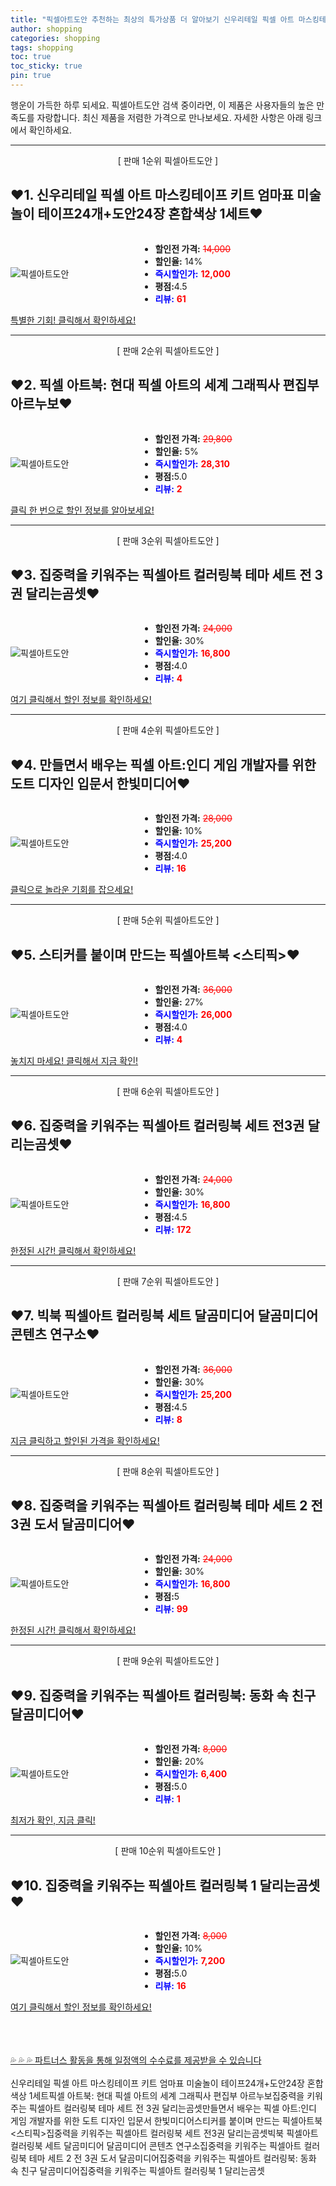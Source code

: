 ```yaml
---
title: "픽셀아트도안 추천하는 최상의 특가상품 더 알아보기 신우리테일 픽셀 아트 마스킹테이프 키트"
author: shopping
categories: shopping
tags: shopping
toc: true
toc_sticky: true
pin: true
---
```

행운이 가득한 하루 되세요. 픽셀아트도안 검색 중이라면, 이 제품은 사용자들의 높은 만족도를 자랑합니다. 최신 제품을 저렴한 가격으로 만나보세요. 자세한 사항은 아래 링크에서 확인하세요.

---
<p class="toplist" style="margin: 0 auto; display: block; width: fit-content;">[ 판매 1순위 픽셀아트도안 ]</p>

<h2><strong>❤️1. 신우리테일 픽셀 아트 마스킹테이프 키트 엄마표 미술놀이 테이프24개+도안24장 혼합색상 1세트❤️</strong></h2>

<div style="display: flex; align-items: center;">
    <div style="flex: 0.4;">
        <img src="https://thumbnail9.coupangcdn.com/thumbnails/remote/230x230ex/image/operator/2696768694/1a9acb92-86a6-e333-3377-2a5c955db896.jpg" alt="픽셀아트도안" style="max-width: 100%;">
    </div>
    <div style="flex: 0.6; margin-left: 10px;">
        <ul>
            <li><strong>할인전 가격:</strong> <del style="color: red;">14,000</del></li>
            <li><strong>할인율:</strong> 14%</li>
            <li><span style='color:blue'><strong>즉시할인가:</strong></span> <span style='color:red'><strong>12,000</strong></span></li>
            <li><strong>평점:</strong>4.5</li>
            <li><span style='color:blue'><strong>리뷰:</strong></span> <span style='color:red'><strong>61</strong></span></li>
        </ul>
    </div>
</div>
<div class="center">
    <a href="https://selin100587001.github.io?lptag=AF9450613&subid=githubio&pageKey=1577052764&traceid=V0-153&itemId=2696768694&vendorItemId=70808850560" class="myButton">
        특별한 기회! 클릭해서 확인하세요!
    </a>
</div>


---
<p class="toplist" style="margin: 0 auto; display: block; width: fit-content;">[ 판매 2순위 픽셀아트도안 ]</p>

<h2><strong>❤️2. 픽셀 아트북: 현대 픽셀 아트의 세계 그래픽사 편집부 아르누보❤️</strong></h2>

<div style="display: flex; align-items: center;">
    <div style="flex: 0.4;">
        <img src="https://thumbnail6.coupangcdn.com/thumbnails/remote/230x230ex/image/vendor_inventory/bef3/7ebf86a887f5fd096c71ddf51166ff9d79c7ccd23e33ddac3295359c8cb3.jpg" alt="픽셀아트도안" style="max-width: 100%;">
    </div>
    <div style="flex: 0.6; margin-left: 10px;">
        <ul>
            <li><strong>할인전 가격:</strong> <del style="color: red;">29,800</del></li>
            <li><strong>할인율:</strong> 5%</li>
            <li><span style='color:blue'><strong>즉시할인가:</strong></span> <span style='color:red'><strong>28,310</strong></span></li>
            <li><strong>평점:</strong>5.0</li>
            <li><span style='color:blue'><strong>리뷰:</strong></span> <span style='color:red'><strong>2</strong></span></li>
        </ul>
    </div>
</div>
<div class="center">
    <a href="https://selin100587001.github.io?lptag=AF9450613&subid=githubio&pageKey=7124526264&traceid=V0-153&itemId=17846440679&vendorItemId=85009943030" class="myButton">
        클릭 한 번으로 할인 정보를 알아보세요!
    </a>
</div>


---
<p class="toplist" style="margin: 0 auto; display: block; width: fit-content;">[ 판매 3순위 픽셀아트도안 ]</p>

<h2><strong>❤️3. 집중력을 키워주는 픽셀아트 컬러링북 테마 세트 전 3권 달리는곰셋❤️</strong></h2>

<div style="display: flex; align-items: center;">
    <div style="flex: 0.4;">
        <img src="https://thumbnail8.coupangcdn.com/thumbnails/remote/230x230ex/image/retail/images/2023/07/21/17/1/11d478a9-57d4-4e7d-a17f-f16a3ebbb41a.jpg" alt="픽셀아트도안" style="max-width: 100%;">
    </div>
    <div style="flex: 0.6; margin-left: 10px;">
        <ul>
            <li><strong>할인전 가격:</strong> <del style="color: red;">24,000</del></li>
            <li><strong>할인율:</strong> 30%</li>
            <li><span style='color:blue'><strong>즉시할인가:</strong></span> <span style='color:red'><strong>16,800</strong></span></li>
            <li><strong>평점:</strong>4.0</li>
            <li><span style='color:blue'><strong>리뷰:</strong></span> <span style='color:red'><strong>4</strong></span></li>
        </ul>
    </div>
</div>
<div class="center">
    <a href="https://selin100587001.github.io?lptag=AF9450613&subid=githubio&pageKey=7461352017&traceid=V0-153&itemId=19448453833&vendorItemId=86649619295" class="myButton">
        여기 클릭해서 할인 정보를 확인하세요!
    </a>
</div>


---
<p class="toplist" style="margin: 0 auto; display: block; width: fit-content;">[ 판매 4순위 픽셀아트도안 ]</p>

<h2><strong>❤️4. 만들면서 배우는 픽셀 아트:인디 게임 개발자를 위한 도트 디자인 입문서 한빛미디어❤️</strong></h2>

<div style="display: flex; align-items: center;">
    <div style="flex: 0.4;">
        <img src="https://thumbnail10.coupangcdn.com/thumbnails/remote/230x230ex/image/vendor_inventory/241f/f10cd30777e906a69f59c0643de4559e7bd4981a496ba5e09617001b195a.jpg" alt="픽셀아트도안" style="max-width: 100%;">
    </div>
    <div style="flex: 0.6; margin-left: 10px;">
        <ul>
            <li><strong>할인전 가격:</strong> <del style="color: red;">28,000</del></li>
            <li><strong>할인율:</strong> 10%</li>
            <li><span style='color:blue'><strong>즉시할인가:</strong></span> <span style='color:red'><strong>25,200</strong></span></li>
            <li><strong>평점:</strong>4.0</li>
            <li><span style='color:blue'><strong>리뷰:</strong></span> <span style='color:red'><strong>16</strong></span></li>
        </ul>
    </div>
</div>
<div class="center">
    <a href="https://selin100587001.github.io?lptag=AF9450613&subid=githubio&pageKey=2226969150&traceid=V0-153&itemId=3798547176&vendorItemId=71783533057" class="myButton">
        클릭으로 놀라운 기회를 잡으세요!
    </a>
</div>


---
<p class="toplist" style="margin: 0 auto; display: block; width: fit-content;">[ 판매 5순위 픽셀아트도안 ]</p>

<h2><strong>❤️5. 스티커를 붙이며 만드는 픽셀아트북 <스티픽>❤️</strong></h2>

<div style="display: flex; align-items: center;">
    <div style="flex: 0.4;">
        <img src="https://thumbnail8.coupangcdn.com/thumbnails/remote/230x230ex/image/vendor_inventory/c799/40dfcc52ffe4c2d3dbf41e9523a2e6d36831aeec891f8e00d7620cd95a49.png" alt="픽셀아트도안" style="max-width: 100%;">
    </div>
    <div style="flex: 0.6; margin-left: 10px;">
        <ul>
            <li><strong>할인전 가격:</strong> <del style="color: red;">36,000</del></li>
            <li><strong>할인율:</strong> 27%</li>
            <li><span style='color:blue'><strong>즉시할인가:</strong></span> <span style='color:red'><strong>26,000</strong></span></li>
            <li><strong>평점:</strong>4.0</li>
            <li><span style='color:blue'><strong>리뷰:</strong></span> <span style='color:red'><strong>4</strong></span></li>
        </ul>
    </div>
</div>
<div class="center">
    <a href="https://selin100587001.github.io?lptag=AF9450613&subid=githubio&pageKey=7258610913&traceid=V0-153&itemId=18482282393&vendorItemId=87499513028" class="myButton">
        놓치지 마세요! 클릭해서 지금 확인!
    </a>
</div>


---
<p class="toplist" style="margin: 0 auto; display: block; width: fit-content;">[ 판매 6순위 픽셀아트도안 ]</p>

<h2><strong>❤️6. 집중력을 키워주는 픽셀아트 컬러링북 세트 전3권 달리는곰셋❤️</strong></h2>

<div style="display: flex; align-items: center;">
    <div style="flex: 0.4;">
        <img src="https://thumbnail7.coupangcdn.com/thumbnails/remote/230x230ex/image/retail/images/2019/06/25/10/3/a8f3b3fd-b8d0-4c92-9cab-56d6ba9393a4.jpg" alt="픽셀아트도안" style="max-width: 100%;">
    </div>
    <div style="flex: 0.6; margin-left: 10px;">
        <ul>
            <li><strong>할인전 가격:</strong> <del style="color: red;">24,000</del></li>
            <li><strong>할인율:</strong> 30%</li>
            <li><span style='color:blue'><strong>즉시할인가:</strong></span> <span style='color:red'><strong>16,800</strong></span></li>
            <li><strong>평점:</strong>4.5</li>
            <li><span style='color:blue'><strong>리뷰:</strong></span> <span style='color:red'><strong>172</strong></span></li>
        </ul>
    </div>
</div>
<div class="center">
    <a href="https://selin100587001.github.io?lptag=AF9450613&subid=githubio&pageKey=245656934&traceid=V0-153&itemId=778686118&vendorItemId=4970239162" class="myButton">
        한정된 시간! 클릭해서 확인하세요!
    </a>
</div>


---
<p class="toplist" style="margin: 0 auto; display: block; width: fit-content;">[ 판매 7순위 픽셀아트도안 ]</p>

<h2><strong>❤️7. 빅북 픽셀아트 컬러링북 세트 달곰미디어 달곰미디어 콘텐츠 연구소❤️</strong></h2>

<div style="display: flex; align-items: center;">
    <div style="flex: 0.4;">
        <img src="https://thumbnail10.coupangcdn.com/thumbnails/remote/230x230ex/image/rs_quotation_api/4sb05izs/4e817fdf880046c5a3779dd83f5e15a8.jpg" alt="픽셀아트도안" style="max-width: 100%;">
    </div>
    <div style="flex: 0.6; margin-left: 10px;">
        <ul>
            <li><strong>할인전 가격:</strong> <del style="color: red;">36,000</del></li>
            <li><strong>할인율:</strong> 30%</li>
            <li><span style='color:blue'><strong>즉시할인가:</strong></span> <span style='color:red'><strong>25,200</strong></span></li>
            <li><strong>평점:</strong>4.5</li>
            <li><span style='color:blue'><strong>리뷰:</strong></span> <span style='color:red'><strong>8</strong></span></li>
        </ul>
    </div>
</div>
<div class="center">
    <a href="https://selin100587001.github.io?lptag=AF9450613&subid=githubio&pageKey=5960691230&traceid=V0-153&itemId=10680207176&vendorItemId=77960975060" class="myButton">
        지금 클릭하고 할인된 가격을 확인하세요!
    </a>
</div>


---
<p class="toplist" style="margin: 0 auto; display: block; width: fit-content;">[ 판매 8순위 픽셀아트도안 ]</p>

<h2><strong>❤️8. 집중력을 키워주는 픽셀아트 컬러링북 테마 세트 2 전 3권 도서 달곰미디어❤️</strong></h2>

<div style="display: flex; align-items: center;">
    <div style="flex: 0.4;">
        <img src="https://thumbnail6.coupangcdn.com/thumbnails/remote/230x230ex/image/retail/images/2024/02/16/10/5/a38015d3-0c7c-4ace-8549-de618b011d2a.jpg" alt="픽셀아트도안" style="max-width: 100%;">
    </div>
    <div style="flex: 0.6; margin-left: 10px;">
        <ul>
            <li><strong>할인전 가격:</strong> <del style="color: red;">24,000</del></li>
            <li><strong>할인율:</strong> 30%</li>
            <li><span style='color:blue'><strong>즉시할인가:</strong></span> <span style='color:red'><strong>16,800</strong></span></li>
            <li><strong>평점:</strong>5</li>
            <li><span style='color:blue'><strong>리뷰:</strong></span> <span style='color:red'><strong>99</strong></span></li>
        </ul>
    </div>
</div>
<div class="center">
    <a href="https://selin100587001.github.io?lptag=AF9450613&subid=githubio&pageKey=7852972167&traceid=V0-153&itemId=21409443318&vendorItemId=88695160993" class="myButton">
        한정된 시간! 클릭해서 확인하세요!
    </a>
</div>


---
<p class="toplist" style="margin: 0 auto; display: block; width: fit-content;">[ 판매 9순위 픽셀아트도안 ]</p>

<h2><strong>❤️9. 집중력을 키워주는 픽셀아트 컬러링북: 동화 속 친구 달곰미디어❤️</strong></h2>

<div style="display: flex; align-items: center;">
    <div style="flex: 0.4;">
        <img src="https://thumbnail9.coupangcdn.com/thumbnails/remote/230x230ex/image/vendor_inventory/889e/44e77a352f9e072f510e140c4aa5c96b783798269fbe7d183da48ab53d65.png" alt="픽셀아트도안" style="max-width: 100%;">
    </div>
    <div style="flex: 0.6; margin-left: 10px;">
        <ul>
            <li><strong>할인전 가격:</strong> <del style="color: red;">8,000</del></li>
            <li><strong>할인율:</strong> 20%</li>
            <li><span style='color:blue'><strong>즉시할인가:</strong></span> <span style='color:red'><strong>6,400</strong></span></li>
            <li><strong>평점:</strong>5.0</li>
            <li><span style='color:blue'><strong>리뷰:</strong></span> <span style='color:red'><strong>1</strong></span></li>
        </ul>
    </div>
</div>
<div class="center">
    <a href="https://selin100587001.github.io?lptag=AF9450613&subid=githubio&pageKey=7853528833&traceid=V0-153&itemId=21412804564&vendorItemId=88472670020" class="myButton">
        최저가 확인, 지금 클릭!
    </a>
</div>


---
<p class="toplist" style="margin: 0 auto; display: block; width: fit-content;">[ 판매 10순위 픽셀아트도안 ]</p>

<h2><strong>❤️10. 집중력을 키워주는 픽셀아트 컬러링북 1 달리는곰셋❤️</strong></h2>

<div style="display: flex; align-items: center;">
    <div style="flex: 0.4;">
        <img src="https://thumbnail10.coupangcdn.com/thumbnails/remote/230x230ex/image/retail/images/2019/06/25/7/9/fa8edf66-204b-4f7b-b47c-58208c92387e.jpg" alt="픽셀아트도안" style="max-width: 100%;">
    </div>
    <div style="flex: 0.6; margin-left: 10px;">
        <ul>
            <li><strong>할인전 가격:</strong> <del style="color: red;">8,000</del></li>
            <li><strong>할인율:</strong> 10%</li>
            <li><span style='color:blue'><strong>즉시할인가:</strong></span> <span style='color:red'><strong>7,200</strong></span></li>
            <li><strong>평점:</strong>5.0</li>
            <li><span style='color:blue'><strong>리뷰:</strong></span> <span style='color:red'><strong>16</strong></span></li>
        </ul>
    </div>
</div>
<div class="center">
    <a href="https://selin100587001.github.io?lptag=AF9450613&subid=githubio&pageKey=242427169&traceid=V0-153&itemId=769955742&vendorItemId=4971940761" class="myButton">
        여기 클릭해서 할인 정보를 확인하세요!
    </a>
</div>

<br><br><br>[💦 💦 💦 파트너스 활동을 통해 일정액의 수수료를 제공받을 수 있습니다](https://link.coupang.com/a/bcpT2c)<br><br>신우리테일 픽셀 아트 마스킹테이프 키트 엄마표 미술놀이 테이프24개+도안24장 혼합색상 1세트픽셀 아트북: 현대 픽셀 아트의 세계 그래픽사 편집부 아르누보집중력을 키워주는 픽셀아트 컬러링북 테마 세트 전 3권 달리는곰셋만들면서 배우는 픽셀 아트:인디 게임 개발자를 위한 도트 디자인 입문서 한빛미디어스티커를 붙이며 만드는 픽셀아트북 <스티픽>집중력을 키워주는 픽셀아트 컬러링북 세트 전3권 달리는곰셋빅북 픽셀아트 컬러링북 세트 달곰미디어 달곰미디어 콘텐츠 연구소집중력을 키워주는 픽셀아트 컬러링북 테마 세트 2 전 3권 도서 달곰미디어집중력을 키워주는 픽셀아트 컬러링북: 동화 속 친구 달곰미디어집중력을 키워주는 픽셀아트 컬러링북 1 달리는곰셋